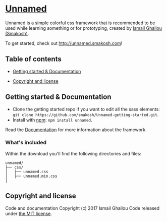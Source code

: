 # [Unnamed](http://unnamed.smakosh.com)

Unnamed is a simple colorful css framework that is recommended to be used while learning something or for prototyping, created by [Ismail Ghallou (Smakosh)](https://twitter.com/smakosh).

To get started, check out <http://unnamed.smakosh.com>!


## Table of contents

* [Getting started & Documentation](#getting-started)

* [Copyright and license](#copyright-and-license)


## Getting started & Documentation

* Clone the getting started repo if you want to edit all the sass elements: `git clone https://github.com/smakosh/Unnamed-getting-started.git`.
* Install with [npm](https://www.npmjs.com): `npm install unnamed`.

Read the [Documentation](http://unnamed.smakosh.com) for more information about the framework.

### What's included

Within the download you'll find the following directories and files:

```
unnamed/
├── css/
│   ├── unnamed.css
│   ├── unnamed.min.css
│
```

## Copyright and license

Code and documentation Copyright (c) 2017 Ismail Ghallou Code released under [the MIT license](https://github.com/smakosh/unnamed-css-framework/blob/master/LICENSE).
